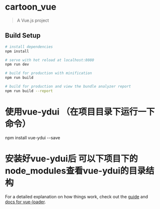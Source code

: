 # cartoon_vue

> A Vue.js project

## Build Setup

``` bash
# install dependencies
npm install

# serve with hot reload at localhost:8080
npm run dev

# build for production with minification
npm run build

# build for production and view the bundle analyzer report
npm run build --report
```

# 使用vue-ydui （在项目目录下运行一下命令）
npm install vue-ydui --save

# 安装好vue-ydui后  可以下项目下的node_modules查看vue-ydui的目录结构


For a detailed explanation on how things work, check out the [guide](http://vuejs-templates.github.io/webpack/) and [docs for vue-loader](http://vuejs.github.io/vue-loader).
